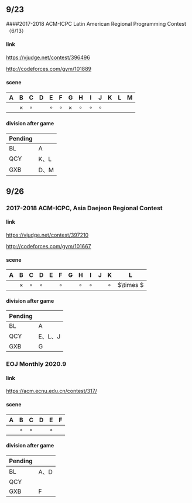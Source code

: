 ## 9/23

####2017-2018 ACM-ICPC Latin American Regional Programming Contest（6/13）

#### link

https://vjudge.net/contest/396496

http://codeforces.com/gym/101889

#### scene

| A    | B        | C       | D    | E       | F       | G        | H       | I       | J       | K    | L    | M    |
| ---- | -------- | ------- | ---- | ------- | ------- | -------- | ------- | ------- | ------- | ---- | ---- | ---- |
|      | $\times$ | $\circ$ |      | $\circ$ | $\circ$ | $\times$ | $\circ$ | $\circ$ | $\circ$ |      |      |      |

#### division after game

| Pending |      |
| ------- | ---- |
| BL      | A    |
| QCY     | K、L |
| GXB     | D、M |

## 9/26

### 2017-2018 ACM-ICPC, Asia Daejeon Regional Contest

#### link

https://vjudge.net/contest/397210

http://codeforces.com/gym/101667

#### scene

| A    | B        | C       | D       | E    | F       | G    | H       | I       | J    | K       | L         |
| ---- | -------- | ------- | ------- | ---- | ------- | ---- | ------- | ------- | ---- | ------- | --------- |
|      | $\times$ | $\circ$ | $\circ$ |      | $\circ$ |      | $\circ$ | $\circ$ |      | $\circ$ | $\times $ |

#### division after game

| Pending |         |
| ------- | ------- |
| BL      | A       |
| QCY     | E、L、J |
| GXB     | G       |

### EOJ Monthly 2020.9

#### link

https://acm.ecnu.edu.cn/contest/317/

#### scene

| A    | B       | C       | D    | E       | F    |
| ---- | ------- | ------- | ---- | ------- | ---- |
|      | $\circ$ | $\circ$ |      | $\circ$ |      |

#### division after game

| Pending |      |
| ------- | ---- |
| BL      | A、D |
| QCY     |      |
| GXB     | F    |
